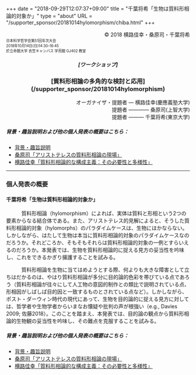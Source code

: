 +++
date = "2018-09-29T12:07:37+09:00"
title = "千葉将希「生物は質料形相論的対象か」"
type = "about"
URL = "/supporter_sponsor/20181014hylomorphism/chiba.html"
+++

<div style="text-align: right;">
&copy; 2018 横路佳幸・桑原司・千葉将希
</div>
<div style="font-size: 70%;">
日本科学哲学会第51回年次大会<br>
2018年10月14日(日)14:30–16:45<br>
於立命館大学 衣笠キャンパス 学而館 GJ402 教室
</div>

<H5 style="text-align: center;">
[ワークショップ]
</H5>
<H3 style="text-align: center;">
[質料形相論の多角的な検討と応用](/supporter_sponsor/20181014hylomorphism)
</H3>
<div style="text-align: right;">
オーガナイザ・提題者 — 横路佳幸(慶應義塾大学)<br>
提題者 ———— 桑原司(上智大学)<br>
提題者 ——— 千葉将希(東京大学)<br>
</div>

##### 背景・趣旨説明および他の個人発表の概要はこちら：
* [背景・趣旨説明](/supporter_sponsor/20181014hylomorphism/background.html)
* [桑原司「アリストテレスの質料形相論の現場」](/supporter_sponsor/20181014hylomorphism/kuwahara.html)
* [横路佳幸「質料形相論的な構成主義：その必要性と多様性」](/supporter_sponsor/20181014hylomorphism/yokoro.html)

----
### 個人発表の概要
#### 千葉将希「生物は質料形相論的対象か」

&emsp;&emsp;&emsp;質料形相論（hylomorphism）によれば、実体は質料と形相という2つの要素からなる結合体である。また、アリストテレス的見解によると、そうした質料形相論的対象（hylomorphs）のパラダイムケースは、生物にほかならない。しかしながら、はたして生物は本当に質料形相論的対象のパラダイムケースなのだろうか。それどころか、そもそもそれらは質料形相論的対象の一例とすらいえるのだろうか。本発表では、生物を質料形相論的に捉える見方の妥当性を吟味し、これをできるかぎり擁護することを試みる。

&emsp;&emsp;&emsp;質料形相論を生物に当てはめようとする際、何よりも大きな障害として立ちはだかるのは、やはり質料形相論が多分に目的論的色彩を帯びている点であろう（質料形相論が往々にして人工物の意図的制作との類比で説明されている点、形相因がしばしば目的因と一致するものとされている点など）。しかしながら、ポスト・ダーウィン時代の現代にあって、生物を目的論的に捉える見方に対しては、哲学者や生物学者からいまなお懐疑や批判の声が根強い（e.g., Davies 2009; 佐藤2018）。このことを踏まえ、本発表では、目的論の観点から質料形相論的生物観の妥当性を吟味し、その難点を克服することを試みる。

##### 背景・趣旨説明および他の個人発表の概要はこちら：
* [背景・趣旨説明](/supporter_sponsor/20181014hylomorphism/background.html)
* [桑原司「アリストテレスの質料形相論の現場」](/supporter_sponsor/20181014hylomorphism/kuwahara.html)
* [横路佳幸「質料形相論的な構成主義：その必要性と多様性」](/supporter_sponsor/20181014hylomorphism/yokoro.html)


<script type="application/ld+json">
{
	"@context": "http://schema.org",
	"@type": "Event",
	"name" : "ワークショップ「質料形相論の多角的な検討と応用」",
	"description": "やまなみ書房はワークショップ「質料形相論の多角的な検討と応用」（日本科学哲学会第51回大会）を協力・後援しています。",
	"location": {
		"@type": "Place",
		"address": {
			"@type": "PostalAddress",
			"addressLocality": "Kyoto, Japan",
			"postalCode": "603-8577",
			"streetAddress": "Ritsumeikan University Gakujikan-hall Room GJ402, 56-1 Toji-in Kitamachi, Kita-ku, Kyoto",
			"addressCountry" : "JP"
		},
		"name": "立命館大学 衣笠キャンパス 学而館 4階 GJ402教室"
	},
	"organizer": {
		"@type": "Person",
		"name": "横路佳幸",
		"affiliation": {
			"@type" : "Organization",
			"name" : "慶應義塾大学"
		}
	},
	"performer": [
		{
			"@type": "Person",
			"name": "横路佳幸",
			"affiliation": {
				"@type" : "Organization",
				"name" : "慶應義塾大学"
			}
		},
		{
			"@type": "Person",
			"name": "桑原司",
			"affiliation": {
				"@type" : "Organization",
				"name" : "上智大学"
			}
		},
		{
			"@type": "Person",
			"name": "千葉将希",
			"affiliation": {
				"@type" : "Organization",
				"name" : "東京大学"
			}
		}
	],
	"startDate": "2018-10-14T14:30:00+09:00",
	"endDate": "2018-10-14T16:45:00+09:00",
	"sponsor" : {
		"@type" : "Organization",
		"name" : ["やまなみ書房", "Yamanami Books"]
	},
	"offers": {
		"@type": "Offer",
		"price": "1000",
		"priceCurrency": "JPY",
		"availability": "http://schema.org/InStock",
		"url": "http://pssj.info/program/program.html",
		"validFrom": "2018-10-12T18:30:00+09:00"
	},
	"image": "https://www.yamanami.tokyo/images/misc/20181014hylomorphism_ol.png",
	"url": "https://www.yamanami.tokyo/supporter_sponsor/20181014hylomorphism/"
}
</script>
